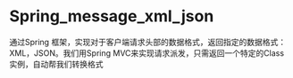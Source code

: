 Spring_message_xml_json
=======================

通过Spring 框架，实现对于客户端请求头部的数据格式，返回指定的数据格式：XML，JSON。我们用Spring MVC来实现请求派发，只需返回一个特定的Class实例，自动帮我们转换格式
